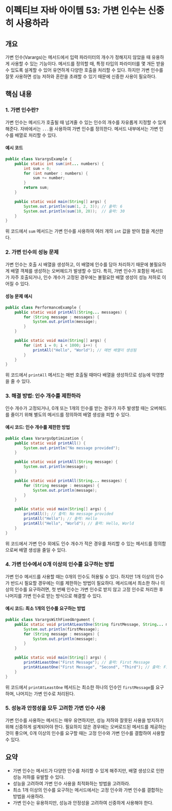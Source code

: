 
# 이펙티브 자바 아이템 53: 가변 인수는 신중히 사용하라

## 개요
가변 인수(Varargs)는 메서드에서 입력 파라미터의 개수가 정해지지 않았을 때 유용하게 사용할 수 있는 기능이다. 메서드를 정의할 때, 특정 타입의 파라미터를 몇 개든 받을 수 있도록 설계할 수 있어 유연하게 다양한 호출을 처리할 수 있다. 하지만 가변 인수를 잘못 사용하면 성능 저하와 혼란을 초래할 수 있기 때문에 신중한 사용이 필요하다.

## 핵심 내용

### 1. 가변 인수란?
가변 인수는 메서드가 호출될 때 넘겨줄 수 있는 인수의 개수를 자유롭게 지정할 수 있게 해준다. 자바에서는 `...`을 사용하여 가변 인수를 정의한다. 메서드 내부에서는 가변 인수를 배열로 처리할 수 있다.

#### 예시 코드

```java
public class VarargsExample {
    public static int sum(int... numbers) {
        int sum = 0;
        for (int number : numbers) {
            sum += number;
        }
        return sum;
    }

    public static void main(String[] args) {
        System.out.println(sum(1, 2, 3)); // 출력: 6
        System.out.println(sum(10, 20));  // 출력: 30
    }
}
```

위 코드에서 `sum` 메서드는 가변 인수를 사용하여 여러 개의 `int` 값을 받아 합을 계산한다.

### 2. 가변 인수의 성능 문제
가변 인수는 호출 시 배열을 생성하고, 이 배열에 인수를 담아 처리하기 때문에 불필요하게 배열 객체를 생성하는 오버헤드가 발생할 수 있다. 특히, 가변 인수가 포함된 메서드가 자주 호출되거나, 인수 개수가 고정된 경우에는 불필요한 배열 생성이 성능 저하로 이어질 수 있다.

#### 성능 문제 예시

```java
public class PerformanceExample {
    public static void printAll(String... messages) {
        for (String message : messages) {
            System.out.println(message);
        }
    }

    public static void main(String[] args) {
        for (int i = 0; i < 1000; i++) {
            printAll("Hello", "World"); // 매번 배열이 생성됨
        }
    }
}
```

위 코드에서 `printAll` 메서드는 매번 호출될 때마다 배열을 생성하므로 성능에 악영향을 줄 수 있다.

### 3. 해결 방법: 인수 개수를 제한하라
인수 개수가 고정되거나, 0개 또는 1개의 인수를 받는 경우가 자주 발생할 때는 오버헤드를 줄이기 위해 별도의 메서드를 정의하여 배열 생성을 피할 수 있다.

#### 예시 코드: 인수 개수를 제한한 방법

```java
public class VarargsOptimization {
    public static void printAll() {
        System.out.println("No message provided");
    }

    public static void printAll(String message) {
        System.out.println(message);
    }

    public static void printAll(String... messages) {
        for (String message : messages) {
            System.out.println(message);
        }
    }

    public static void main(String[] args) {
        printAll(); // 출력: No message provided
        printAll("Hello"); // 출력: Hello
        printAll("Hello", "World"); // 출력: Hello, World
    }
}
```

위 코드에서 가변 인수 외에도 인수 개수가 적은 경우를 처리할 수 있는 메서드를 정의함으로써 배열 생성을 줄일 수 있다.

### 4. 가변 인수에서 0개 이상의 인수를 요구하는 방법
가변 인수 메서드를 사용할 때는 0개의 인수도 허용될 수 있다. 하지만 1개 이상의 인수가 반드시 필요할 경우에는 이를 제한하는 방법이 필요하다. 메서드에서 최소한 하나 이상의 인수를 요구하려면, 첫 번째 인수는 가변 인수로 받지 않고 고정 인수로 처리한 후 나머지를 가변 인수로 받는 방식으로 해결할 수 있다.

#### 예시 코드: 최소 1개의 인수를 요구하는 방법

```java
public class VarargsWithFixedArgument {
    public static void printAtLeastOne(String firstMessage, String... messages) {
        System.out.println(firstMessage);
        for (String message : messages) {
            System.out.println(message);
        }
    }

    public static void main(String[] args) {
        printAtLeastOne("First Message"); // 출력: First Message
        printAtLeastOne("First Message", "Second", "Third"); // 출력: First Message, Second, Third
    }
}
```

위 코드에서 `printAtLeastOne` 메서드는 최소한 하나의 인수인 `firstMessage`를 요구하며, 나머지는 가변 인수로 처리된다.

### 5. 성능과 안정성을 모두 고려한 가변 인수 사용
가변 인수를 사용하는 메서드는 매우 유연하지만, 성능 저하와 잘못된 사용을 방지하기 위해 신중하게 설계되어야 한다. 필요하지 않은 경우에는 오버로드된 메서드를 제공하는 것이 좋으며, 0개 이상의 인수를 요구할 때는 고정 인수와 가변 인수를 결합하여 사용할 수 있다.

## 요약
- 가변 인수는 메서드가 다양한 인수를 처리할 수 있게 해주지만, 배열 생성으로 인한 성능 저하를 유발할 수 있다.
- 성능을 고려하여 가변 인수 사용을 최적화하는 방법을 고려하라.
- 최소 1개 이상의 인수를 요구하는 메서드에서는 고정 인수와 가변 인수를 결합하는 방법을 사용하라.
- 가변 인수는 유용하지만, 성능과 안정성을 고려하여 신중하게 사용해야 한다.
